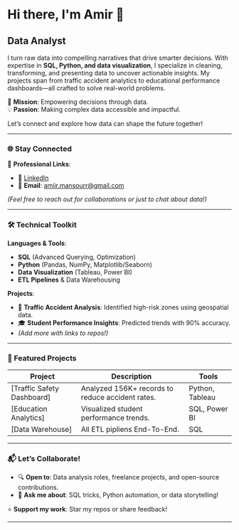 # Hi there, I'm Amir 👋  
**Data Analyst**  
---

I turn raw data into compelling narratives that drive smarter decisions. With expertise in **SQL, Python, and data visualization**, I specialize in cleaning, transforming, and presenting data to uncover actionable insights. My projects span from traffic accident analytics to educational performance dashboards—all crafted to solve real-world problems.  

🚀 **Mission**: Empowering decisions through data.  
💡 **Passion**: Making complex data accessible and impactful.  

Let’s connect and explore how data can shape the future together!  

---

### 🌐 Stay Connected  
📌 **Professional Links**:  
- 🔗 [LinkedIn](https://www.linkedin.com/in/amir-mansour-808530263)  
- 📧 **Email**: amiir.mansourr@gmail.com  

*(Feel free to reach out for collaborations or just to chat about data!)*  

---

### 🛠️ Technical Toolkit  
**Languages & Tools**:  
- **SQL** (Advanced Querying, Optimization)  
- **Python** (Pandas, NumPy, Matplotlib/Seaborn)  
- **Data Visualization** (Tableau, Power BI)  
- **ETL Pipelines** & Data Warehousing  

**Projects**:  
- 🚦 **Traffic Accident Analysis**: Identified high-risk zones using geospatial data.  
- 🎓 **Student Performance Insights**: Predicted trends with 90% accuracy.  
- *(Add more with links to repos!)*  

---

### 📌 Featured Projects  
| Project | Description | Tools |  
|---------|-------------|-------|  
| [Traffic Safety Dashboard] | Analyzed 156K+ records to reduce accident rates. | Python, Tableau |  
| [Education Analytics] | Visualized student performance trends. | SQL, Power BI |  
| [Data Warehouse] | All ETL pipliens End-To-End. | SQL |  

---

### 📬 Let’s Collaborate!  
- 🔍 **Open to**: Data analysis roles, freelance projects, and open-source contributions.  
- 💬 **Ask me about**: SQL tricks, Python automation, or data storytelling!  

⭐ **Support my work**: Star my repos or share feedback!  

---
